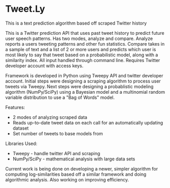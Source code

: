 # Tweet.Ly 

This is a text prediction algorithm based off scraped Twitter history

This is a Twitter prediction API that uses past tweet history to predict future user speech patterns. Has two modes, analyze and compare. Analyze reports a users tweeting patterns and other fun statistics. Compare takes in a sample of text and a list of 2 or more users and predicts which user is most likely to say that tweet based on a probabilistic model, along with a similarity index. All input handled through command line. Requires Twitter developer account with access keys.

Framework is developed in Python using Tweepy API and twitter developer account. Initial steps were designing a scraping algorithm to process user tweets via Tweepy. Next steps were designing a probablistic modeling algorithm (NumPy/SciPy) using a Bayesian model and a multinomial random variable distribution to use a "Bag of Words" model.

Features:
- 2 modes of analyzing scraped data
- Reads up-to-date tweet data on each call for an automatically updating dataset
- Set number of tweets to base models from

Libraries Used:
- Tweepy - handle twitter API and scraping
- NumPy/SciPy - mathematical analysis with large data sets

Current work is being done on developing a newer, simpler algorithm for computing log-similarities based off a similar framework and doing algorithmic analysis. Also working on improving efficiency.
